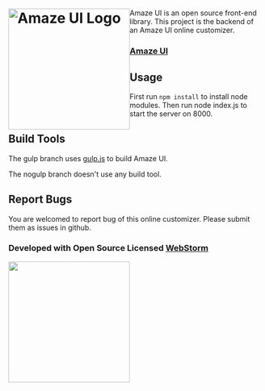 <h1><a href="http://amazeui.org/" title="Amaze UI 官网"><img style="float: left" width="240" src="https://raw.githubusercontent.com/allmobilize/amazeui/master/vendor/amazeui/amazeui-b.png" alt="Amaze UI Logo"/></a></h1>


Amaze UI is an open source front-end library. This project is the backend of an Amaze UI online customizer.

### [Amaze UI](https://github.com/allmobilize/amazeui)

## Usage

First run `npm install` to install node modules. Then run node index.js to start the server on 8000.

## Build Tools

The gulp branch uses [gulp.js](http://gulpjs.com/) to build Amaze UI.

The nogulp branch doesn't use any build tool.

## Report Bugs

You are welcomed to report bug of this online customizer. Please submit them as issues in github.
### Developed with Open Source Licensed [WebStorm](http://www.jetbrains.com/webstorm/)

<a href="http://www.jetbrains.com/webstorm/" target="_blank">
<img src="http://ww1.sinaimg.cn/large/005yyi5Jjw1elpp6svs2eg30k004i3ye.gif" width="240" />
</a>

